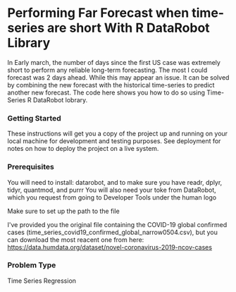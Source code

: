 # Performing Far Forecast when time-series are short With R DataRobot Library

In Early march, the number of days since the first US case was extremely short to perform any reliable long-term forecasting.  The most I could forecast was 2 days ahead.  While this may appear an issue.  It can be solved by combining the new forecast with the historical time-series to predict another new forecast.  The code here shows you how to do so using Time-Series R DataRobot lobrary.

### Getting Started

These instructions will get you a copy of the project up and running on your local machine for development and testing purposes. See deployment for notes on how to deploy the project on a live system.

### Prerequisites

You will need to install:  datarobot, and to make sure you have readr, dplyr, tidyr, quantmod, and purrr You will also need your toke from DataRobot, which you request from going to Developer Tools under the human logo

Make sure to set up the path to the file

I've provided you the original file containing the COVID-19 global confirmed cases (time_series_covid19_confirmed_global_narrow0504.csv), but you can download the most reacent one from here:
https://data.humdata.org/dataset/novel-coronavirus-2019-ncov-cases

### Problem Type

Time Series Regression


